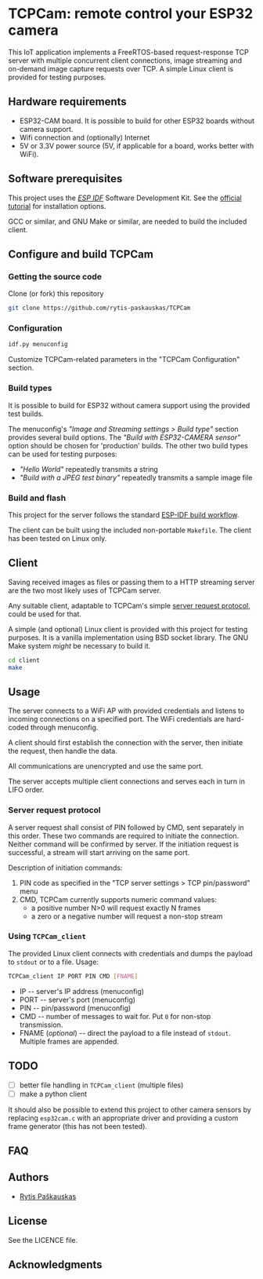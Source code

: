 # TCPCam: remote control your ESP32 camera
This IoT application implements a FreeRTOS-based request-response TCP server with multiple concurrent client connections, image streaming and on-demand image capture requests over TCP.
A simple Linux client is provided for testing purposes.
## Hardware requirements
- ESP32-CAM board. 
  It is possible to build for other ESP32 boards without camera support.
- Wifi connection and (optionally) Internet
- 5V or 3.3V power source (5V, if applicable for a board, works better with WiFi).
## Software prerequisites
This project uses the [*ESP IDF*](https://github.com/espressif/esp-idf "ESP-IDF on Github") Software Development Kit.
See the [official tutorial](https://docs.espressif.com/projects/esp-idf/en/latest/esp32/get-started/index.html#installation "install and setup ESP IDF") for installation options.

GCC or similar, and GNU Make or similar, are needed to build the included client.
## Configure and build TCPCam
### Getting the source code
Clone (or fork) this repository
```sh
git clone https://github.com/rytis-paskauskas/TCPCam
```
### Configuration
```sh
idf.py menuconfig
```
Customize TCPCam-related parameters in the "TCPCam Configuration" section.
### Build types
It is possible to build for ESP32 without camera support using the provided test builds.

The menuconfig's *"Image and Streaming settings > Build type"* section provides several build options. 
The *"Build with ESP32-CAMERA sensor"* option should be chosen for 'production' builds.
The other two build types can be used for testing purposes:
- *"Hello World"* repeatedly transmits a string
- *"Build with a JPEG test binary"* repeatedly transmits a sample image file
### Build and flash
This project for the server follows the standard [ESP-IDF build workflow](https://docs.espressif.com/projects/esp-idf/en/latest/esp32/get-started/linux-macos-setup.html#build-the-project "ESP IDF build workflow").

The client can be built using the included non-portable `Makefile`. 
The client has been tested on Linux only.
## Client
Saving received images as files or passing them to a HTTP streaming server are the two most likely uses of TCPCam server.

Any suitable client, adaptable to TCPCam's simple [server request protocol](#server-request-protocol), could be used for that.

A simple (and optional) Linux client is provided with this project for testing purposes. 
It is a vanilla implementation using BSD socket library. The GNU Make system *might* be necessary to build it.
```sh
cd client
make
```
## Usage
The server connects to a WiFi AP with provided credentials and listens to incoming connections on a specified port. The WiFi credentials are hard-coded through menuconfig.

A client should first establish the connection with the server, then initiate the request, then handle the data.

All communications are unencrypted and use the same port.

The server accepts multiple client connections and serves each in turn in LIFO order.
### Server request protocol
A server request shall consist of PIN followed by CMD, sent separately in this order. These two commands are required to initiate the connection. Neither command will be confirmed by server. If the initiation request is successful, a stream will start arriving on the same port.

Description of initiation commands:
1. PIN code as specified in the "TCP server settings > TCP pin/password" menu
2. CMD, TCPCam currently supports numeric command values:
   - a positive number N>0 will request exactly N frames
   - a zero or a negative number will request a non-stop stream
### Using `TCPCam_client`
The provided Linux client connects with credentials and dumps the payload to `stdout` or to a file. Usage:
```sh
TCPCam_client IP PORT PIN CMD [FNAME]
```
- IP --  server's IP address (menuconfig)
- PORT -- server's port (menuconfig)
- PIN -- pin/password (menuconfig)
- CMD -- number of messages to wait for. Put `0` for non-stop transmission.
- FNAME (*optional*) -- direct the payload to a file instead of `stdout`. 
  Multiple frames are appended.

## TODO
- [ ] better file handling in `TCPCam_client` (multiple files)
- [ ] make a python client

It should also be possible to extend this project to other camera sensors by replacing `esp32cam.c` with an appropriate driver and providing a custom frame generator (this has not been tested).
## FAQ
## Authors
* [Rytis Paškauskas](https://github.com/rytis-paskauskas)
## License
See the LICENCE file.

## Acknowledgments
